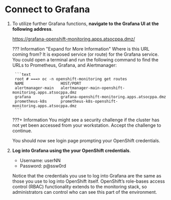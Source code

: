 # Connect to Grafana

1. To utilize further Grafana functions, **navigate to the Grafana UI at the following address**.

    <https://grafana-openshift-monitoring.apps.atsocppa.dmz/>

    ??? Information "Expand for More Information"
        Where is this URL coming from? It is exposed service (or route) for the Grafana service. You could open a terminal and run the following command to find the URLs to Prometheus, Grafana, and Alertmanager:

        ```text
        root # ===> oc -n openshift-monitoring get routes
        NAME                HOST/PORT                              
        alertmanager-main   alertmanager-main-openshift-monitoring.apps.atsocppa.dmz
        grafana             grafana-openshift-monitoring.apps.atsocppa.dmz
        prometheus-k8s      prometheus-k8s-openshift-monitoring.apps.atsocppa.dmz
        ```

    ???+ Information
        You might see a security challenge if the cluster has not yet been accessed from your workstation. Accept the challenge to continue.

    You should now see login page prompting your OpenShift credentials.

1. **Log into Grafana using the your OpenShift credentials**.

    * Username: userNN
    * Password: p@ssw0rd

    Notice that the credentials you use to log into Grafana are the same as those you use to log into OpenShift itself. OpenShift’s role-bases access control (RBAC) functionality extends to the monitoring stack, so administrators can control who can see this part of the environment.
